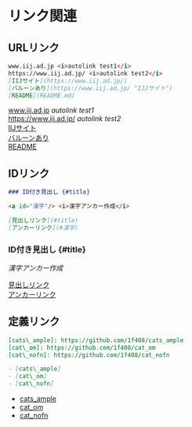 # リンク関連

## URLリンク

``` md
www.iij.ad.jp <i>autolink test1</i>  
https://www.iij.ad.jp/ <i>autolink test2</i>  
[IIJサイト](https://www.iij.ad.jp/)  
[バルーンあり](https://www.iij.ad.jp/ "IJJサイト")  
[README](README.md)  
```

www.iij.ad.jp <i>autolink test1</i>  
https://www.iij.ad.jp/ <i>autolink test2</i>  
[IIJサイト](https://www.iij.ad.jp/)  
[バルーンあり](https://www.iij.ad.jp/ "IJJサイト")  
[README](README.md)  

## IDリンク

``` md
### ID付き見出し {#title}

<a id="漢字"/> <i>漢字アンカー作成</i>  

[見出しリンク](#title)  
[アンカーリンク](#漢字)  
```

### ID付き見出し {#title}

<a id="漢字"/> <i>漢字アンカー作成</i>  

[見出しリンク](#title)  
[アンカーリンク](#漢字)  

## 定義リンク

``` md
[cats\_ample]: https://github.com/1f408/cats_ample
[cat\_om]: https://github.com/1f408/cat_om
[cat\_nofn]: https://github.com/1f408/cat_nofn

- [cats\_ample]
- [cat\_om]
- [cat\_nofn]
```

[cats\_ample]: https://github.com/1f408/cats_ample
[cat\_om]: https://github.com/1f408/cat_om
[cat\_nofn]: https://github.com/1f408/cat_nofn

- [cats\_ample]
- [cat\_om]
- [cat\_nofn]
